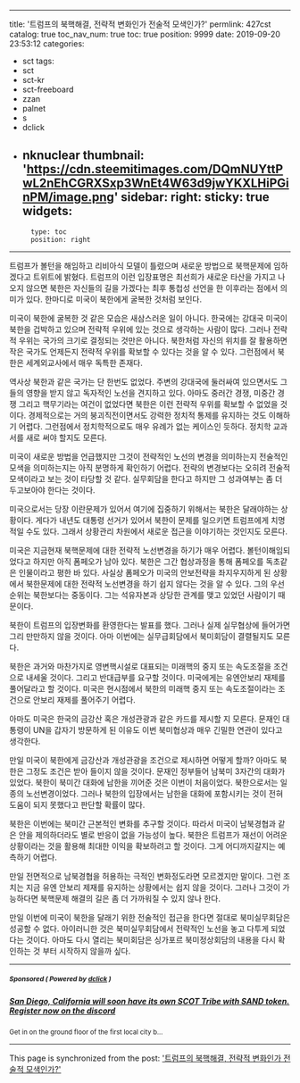 
---
title: '트럼프의 북핵해결, 전략적 변화인가 전술적 모색인가?'
permlink: 427cst
catalog: true
toc_nav_num: true
toc: true
position: 9999
date: 2019-09-20 23:53:12
categories:
- sct
tags:
- sct
- sct-kr
- sct-freeboard
- zzan
- palnet
- s
- dclick
- nknuclear
thumbnail: 'https://cdn.steemitimages.com/DQmNUYttPwL2nEhCGRXSxp3WnEt4W63d9jwYKXLHiPGinPM/image.png'
sidebar:
    right:
        sticky: true
widgets:
    -
        type: toc
        position: right
---


트럼프가 볼턴을 해임하고 리비아식 모델이 틀렸으며 새로운 방법으로 북핵문제에 임하겠다고 트위트에 밝혔다. 트럼프의 이런 입장표명은 최선희가 새로운 타산을 가지고 나오지 않으면 북한은 자신들의 길을 가겠다는 최후 통첩성 선언을 한 이후라는 점에서 의미가 있다. 한마디로 미국이 북한에게 굴복한 것처럼 보인다.

미국이 북한에 굴복한 것 같은 모습은 새삼스러운 일이 아니다. 한국에는 강대국 미국이 북한을 겁박하고 있으며 전략적 우위에 있는 것으로 생각하는 사람이 많다. 그러나 전략적 우위는 국가의 크기로 결정되는 것만은 아니다. 북한처럼 자신의 위치를 잘 활용하면 작은 국가도 언제든지 전략적 우위를 확보할 수 있다는 것을 알 수 있다. 그런점에서 북한은 세계외교사에서 매우 독특한 존재다.

역사상 북한과 같은 국가는 단 한번도 없었다. 주변의 강대국에 둘러싸여 있으면서도 그들의 영향을 받지 않고 독자적인 노선을 견지하고 있다. 아마도 중러간 경쟁, 미중간 경쟁 그리고 핵무기라는 여건이 없었다면 북한은 이런 전략적 우위를 확보할 수 없었을 것이다. 경제적으로는 거의 붕괴직전이면서도 강력한 정치적 통제를 유지하는 것도 이해하기 어렵다. 그런점에서 정치학적으로도 매우 유례가 없는 케이스인 듯하다. 정치학 교과서를 새로 써야 할지도 모른다.

미국이 새로운 방법을 언급했지만 그것이 전략적인 노선의 변경을 의미하는지 전술적인 모색을 의미하는지는 아직 분명하게 확인하기 어렵다. 전략의 변경보다는 오히려 전술적 모색이라고 보는 것이 타당할 것 같다. 실무회담을 한다고 하지만 그 성과여부는 좀 더 두고보아야 한다는 것이다.

미국으로서는 당장 이란문제가 있어서 여기에 집중하기 위해서는 북한은 달래야하는 상황이다. 게다가 내년도 대통령 선거가 있어서 북한이 문제를 일으키면 트럼프에게 치명적일 수도 있다. 그래서 상황관리 차원에서 새로운 접근을 이야기하는 것인지도 모른다.

미국은 지금현재 북핵문제에 대한 전략적 노선변경을 하기가 매우 어렵다. 볼턴이해임되었다고 하지만 아직 폼페오가 남아 있다. 북한은 그간 협상과정을 통해 폼페오를 독초같은 인물이라고 평한 바 있다. 사실상 폼페오가 미국의 안보전략을 좌지우지하게 된 상황에서 북한문제에 대한 전략적 노선변경을 하기 쉽지 않다는 것을 알 수 있다. 그의 우선 순위는 북한보다는 중동이다. 그는 석유자본과 상당한 관계를 맺고 있었던 사람이기 때문이다.

북한이 트럼프의 입장변화를 환영한다는 발표를 했다. 그러나 실제 실무협상에 들어가면 그리 만만하지 않을 것이다. 아마 이번에는 실무급회담에서 북미회담이 결렬될지도 모른다.

북한은 과거와 마찬가지로 영변핵시설로 대표되는 미래핵의 중지
또는 속도조절을 조건으로 내세울 것이다. 그리고 반대급부를 요구할 것이다. 미국에게는 유엔안보리 재제를 풀어달라고 할 것이다. 미국은 현시점에서 북한의 미래핵 중지 또는 속도조절이라는 조건으로 안보리 재제를 풀어주기 어렵다.

아마도 미국은 한국의 금강산 혹은 개성관광과 같은 카드를 제시할 지 모른다. 문재인 대통령이 UN을 갑자기 방문하게 된 이유도 이번 북미협상과 매우 긴밀한 연관이 있다고 생각한다.

만일 미국이 북한에게 금강산과 개성관광을 조건으로 제시하면 어떻게 할까? 아마도 북한은 그정도 조건은 받아 들이지 않을 것이다. 문재인 정부들어 남북미 3자간의 대화가 있었다. 북한이 북미간 대화에 남한을 끼어준 것은 이번이 처음이었다. 북한으로서는 일종의 노선변경이었다. 그러나 북한의 입장에서는 남한을 대화에 포함시키는 것이 전혀 도움이 되지 못했다고 판단할 확률이 많다.

북한은 이번에는 북미간 근본적인 변화를 추구할 것이다. 따라서 미국이 남북경협과 같은 안을 제의하더라도 별로 반응이 없을 가능성이 높다. 북한은 트럼프가 재선이 어려운 상황이라는 것을 활용해 최대한 이익을 확보하려고 할 것이다. 그게 어디까지갈지는 예측하기 어렵다.

만일 전면적으로 남북경협을 허용하는 극적인 변화정도라면 모르겠지만 말이다. 그런 조치는 지금 유엔 안보리 제재를 유지하는 상황에서는 쉽지 않을 것이다. 그러나 그것이 가능하다면 북핵문제 해결의 길은 좀 더 가까워질 수 있지 않나 한다.

만일 이번에 미국이 북한을 달래기 위한 전술적인 접근을 한다면 절대로 북미실무회담은 성공할 수 없다. 아이러니한 것은 북미실무회담에서 전략적인 노선을 놓고 다투게 되었다는 것이다. 아마도 다시 열리는 북미회담은 싱가포르 북미정상회담의 내용을 다시 확인하는 것 부터 시작하지 않을까 싶다.

---

#####  <sub> **Sponsored ( Powered by [dclick](https://www.dclick.io) )** </sub>
##### [San Diego, California will soon have its own SCOT Tribe with SAND token. Register now on the discord](https://api.dclick.io/v1/c?x=eyJhbGciOiJIUzI1NiIsInR5cCI6IkpXVCJ9.eyJjIjoib2xkc3RvbmUiLCJzIjoiNDI3Y3N0IiwiYSI6WyJ0LTIwNDciXSwidXJsIjoiaHR0cHM6Ly9kaXNjb3JkLmdnL3lVWTVrYnQiLCJpYXQiOjE1NjkwMjQ3MjEsImV4cCI6MTg4NDM4NDcyMX0.qXIOFmTfyIdK5aQu3gz5UM0W3RgJl5kd96LG6Qcc-5A)
<sup>Get in on the ground floor of the first local city b...</sup>


- - -

This page is synchronized from the post: ['트럼프의 북핵해결, 전략적 변화인가 전술적 모색인가?'](https://steemit.com/@oldstone/427cst)
